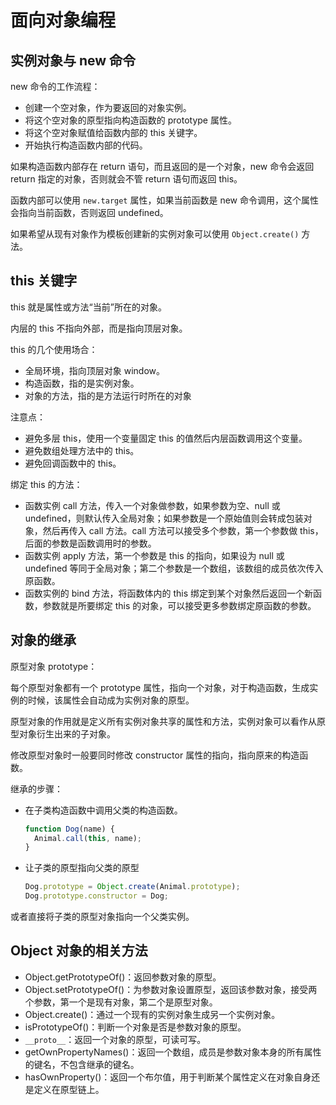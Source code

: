 # 面向对象编程

## 实例对象与 new 命令

new 命令的工作流程：

- 创建一个空对象，作为要返回的对象实例。
- 将这个空对象的原型指向构造函数的 prototype 属性。
- 将这个空对象赋值给函数内部的 this 关键字。
- 开始执行构造函数内部的代码。

如果构造函数内部存在 return 语句，而且返回的是一个对象，new 命令会返回 return 指定的对象，否则就会不管 return 语句而返回 this。

函数内部可以使用 `new.target` 属性，如果当前函数是 new 命令调用，这个属性会指向当前函数，否则返回 undefined。

如果希望从现有对象作为模板创建新的实例对象可以使用 `Object.create()` 方法。

## this 关键字

this 就是属性或方法“当前”所在的对象。

内层的 this 不指向外部，而是指向顶层对象。

this 的几个使用场合：

- 全局环境，指向顶层对象 window。
- 构造函数，指的是实例对象。
- 对象的方法，指的是方法运行时所在的对象

注意点：

- 避免多层 this，使用一个变量固定 this 的值然后内层函数调用这个变量。
- 避免数组处理方法中的 this。
- 避免回调函数中的 this。

绑定 this 的方法：

- 函数实例 call 方法，传入一个对象做参数，如果参数为空、null 或 undefined，则默认传入全局对象；如果参数是一个原始值则会转成包装对象，然后再传入 call 方法。call 方法可以接受多个参数，第一个参数做 this，后面的参数是函数调用时的参数。
- 函数实例 apply 方法，第一个参数是 this 的指向，如果设为 null 或 undefined 等同于全局对象；第二个参数是一个数组，该数组的成员依次传入原函数。
- 函数实例的 bind 方法，将函数体内的 this 绑定到某个对象然后返回一个新函数，参数就是所要绑定 this 的对象，可以接受更多参数绑定原函数的参数。

## 对象的继承

原型对象 prototype：

每个原型对象都有一个 prototype 属性，指向一个对象，对于构造函数，生成实例的时候，该属性会自动成为实例对象的原型。

原型对象的作用就是定义所有实例对象共享的属性和方法，实例对象可以看作从原型对象衍生出来的子对象。

修改原型对象时一般要同时修改 constructor 属性的指向，指向原来的构造函数。

继承的步骤：

- 在子类构造函数中调用父类的构造函数。

  ```javascript
  function Dog(name) {
    Animal.call(this, name);
  }
  ```

- 让子类的原型指向父类的原型

  ```javascript
  Dog.prototype = Object.create(Animal.prototype);
  Dog.prototype.constructor = Dog;
  ```

或者直接将子类的原型对象指向一个父类实例。

## Object 对象的相关方法

- Object.getPrototypeOf()：返回参数对象的原型。
- Object.setPrototypeOf()：为参数对象设置原型，返回该参数对象，接受两个参数，第一个是现有对象，第二个是原型对象。
- Object.create()：通过一个现有的实例对象生成另一个实例对象。
- isPrototypeOf()：判断一个对象是否是参数对象的原型。
- `__proto__`：返回一个对象的原型，可读可写。
- getOwnPropertyNames()：返回一个数组，成员是参数对象本身的所有属性的键名，不包含继承的键名。
- hasOwnProperty()：返回一个布尔值，用于判断某个属性定义在对象自身还是定义在原型链上。

